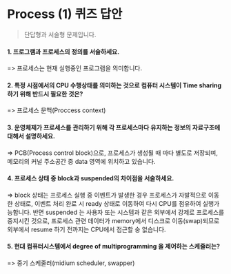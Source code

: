 # Process (1) 퀴즈 답안
> 단답형과 서술형 문제입니다.


#### 1. 프로그램과 프로세스의 정의를 서술하세요.
=> 프로세스는 현재 실행중인 프로그램을 의미합니다.

#### 2. 특정 시점에서의 CPU 수행상태를 의미하는 것으로 컴퓨터 시스템이 Time sharing 하기 위해 반드시 필요한 것은?
=> 프로세스 문맥(Proccess context)

#### 3. 운영체제가 프로세스를 관리하기 위해 각 프로세스마다 유지하는 정보의 자료구조에 대해서 설명하세요.
=> PCB(Process control block)으로, 프로세스가 생성될 때 마다 별도로 저장되며, 메모리의 커널 주소공간 중 data 영역에 위치하고 있습니다.

#### 4. 프로세스 상태 중 block과 suspended의 차이점을 서술하세요.
=> block 상태는 프로세스 실행 중 이벤트가 발생한 경우 프로세스가 자발적으로 이동한 상태로, 
  이벤트 처리 완료 시 ready 상태로 이동하여 다시 CPU를 점유하여 실행가능합니다.
  반면 suspended 는 사용자 또는 시스템과 같은 외부에서 강제로 프로세스를 중지시킨 것으로, 
  프로세스 관련 데이터가 memory에서 디스크로 이동(swap)되므로 외부에서 resume 하기 전까지는 CPU에서 접근할 숭 없습니다.

#### 5. 현대 컴퓨터시스템에서 degree of multiprogramming 을 제어하는 스케줄러는?
=> 중기 스케줄러(midium scheduler, swapper)
